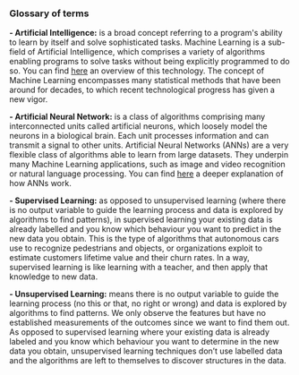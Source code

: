 ### Glossary of terms

**- Artificial Intelligence:** is a broad concept referring to a program's ability to learn by itself and solve sophisticated tasks. Machine Learning is a sub-field of Artificial Intelligence, which comprises a variety of algorithms enabling programs to solve tasks without being explicitly programmed to do so. You can find [here](https://www.youtube.com/watch?v=f_uwKZIAeM0) an overview of this technology. The concept of Machine Learning encompasses many statistical methods that have been around for decades, to which recent technological progress has given a new vigor.

**- Artificial Neural Network:** is a class of algorithms comprising many interconnected units called artificial neurons, which loosely model the neurons in a biological brain. Each unit processes information and can transmit a signal to other units. Artificial Neural Networks (ANNs) are a very flexible class of algorithms able to learn from large datasets. They underpin many Machine Learning applications, such as image and video recognition or natural language processing. You can find [here](https://www.youtube.com/watch?v=aircAruvnKk&list=PLZHQObOWTQDNU6R1_67000Dx_ZCJB-3pi&index=3) a deeper explanation of how ANNs work.

**- Supervised Learning:** as opposed to unsupervised learning (where there is no output variable to guide the learning process and data is explored by algorithms to find patterns), in supervised learning your existing data is already labelled and you know which behaviour you want to predict in the new data you obtain. This is the type of algorithms that autonomous cars use to recognize pedestrians and objects, or organizations exploit to estimate customers lifetime value and their churn rates.
In a way, supervised learning is like learning with a teacher, and then apply that knowledge to new data.

**- Unsupervised Learning:**  means there is no output variable to guide the learning process (no this or that, no right or wrong) and data is explored by algorithms to find patterns. We only observe the features but have no established measurements of the outcomes since we want to find them out. As opposed to supervised learning where your existing data is already labeled and you know which behaviour you want to determine in the new data you obtain, unsupervised learning techniques don’t use labelled data and the algorithms are left to themselves to discover structures in the data.
